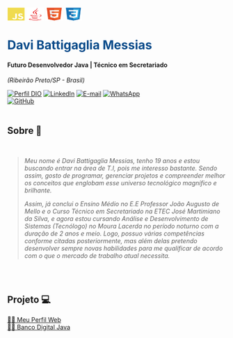 <div style="display: inline_block"><br>
  <img align="center" alt="Davi-Js" height="30" width="40" src="https://raw.githubusercontent.com/devicons/devicon/master/icons/javascript/javascript-plain.svg">
  <img align="center" alt="Davi-JAVA" height="30" width="40" src="https://raw.githubusercontent.com/devicons/devicon/master/icons/java/java-plain.svg">
  <img align="center" alt="Davi-HTML" height="30" width="40" src="https://raw.githubusercontent.com/devicons/devicon/master/icons/html5/html5-original.svg">
  <img align="center" alt="Davi-CSS" height="30" width="40" src="https://raw.githubusercontent.com/devicons/devicon/master/icons/css3/css3-original.svg">
</div>

<h1> 
  <a href="https://www.linkedin.com/in/davi-battigaglia-messias-80b266258/" style="color: #084B8A !important; text-decoration: none; color: inherit;">
    <span>Davi Battigaglia Messias</span>
  </a>
</h1>

#### Futuro Desenvolvedor Java | Técnico em Secretariado
<i>(Ribeirão Preto/SP - Brasil)</i>

[![Perfil DIO](https://img.shields.io/badge/-DIO-0077B5?style=for-the-badge&logo=gitbook&logoColor=MidnightBlue)]([https://www.dio.me/users/davibmessias11])
[![LinkedIn](https://img.shields.io/badge/linkedin-%230077B5.svg?style=for-the-badge&logo=linkedin&logoColor=MidnightBlue)](https://www.linkedin.com/in/davi-battigaglia-messias-80b266258/)
[![E-mail](https://img.shields.io/badge/-Email-0077B5?style=for-the-badge&logo=microsoft-outlook&logoColor=MidnightBlue)](mailto:davibmessias11@outlook.com)
[![WhatsApp](https://img.shields.io/badge/WhatsApp-0077B5?style=for-the-badge&logo=whatsapp&logoColor=MidnightBlue)](https://wa.me/55+16+981411724)  
[![GitHub](https://img.shields.io/badge/GitHub-0077B5?style=for-the-badge&logo=github&logoColor=MidnightBlue)](https://github.com/Davi-bm)
<br />
<br />

## Sobre 👤
<i>
<br />

> Meu nome é Davi Battigaglia Messias, tenho 19 anos e estou buscando entrar na área de T.I, pois me interesso bastante. Sendo assim, gosto de programar, gerenciar projetos e compreender melhor os conceitos que englobam esse universo tecnológico magnífico e brilhante. 
>
> Assim, já conclui o Ensino Médio no E.E Professor João Augusto de Mello e o Curso Técnico em Secretariado na ETEC José Martimiano da Silva, e agora estou cursando Análise e Desenvolvimento de Sistemas (Tecnólogo) no Moura Lacerda no período noturno com a duração de 2 anos e meio. 
> Logo, possuo várias competências conforme citadas posteriormente, mas além delas pretendo desenvolver sempre novas habilidades para me qualificar de acordo com o que o mercado de trabalho atual necessita.
<br />
</i>
<br />

## Projeto 💻

[👨‍💻 Meu Perfil Web ](https://davi-bm.github.io/Projeto-Meu-Perfil-Web/)<br> 
[🏦💵 Banco Digital Java ](https://github.com/Davi-bm/lab-banco-digital-oo/)<br>

